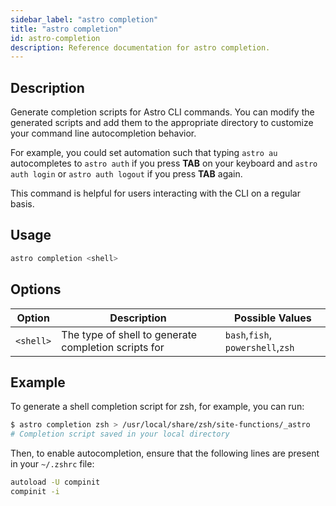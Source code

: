 ```yaml
---
sidebar_label: "astro completion"
title: "astro completion"
id: astro-completion
description: Reference documentation for astro completion.
---
```


## Description

Generate completion scripts for Astro CLI commands. You can modify the generated scripts and add them to the appropriate directory to customize your command line autocompletion behavior.

For example, you could set automation such that typing `astro au` autocompletes to `astro auth` if you press **TAB** on your keyboard and `astro auth login` or `astro auth logout` if you press **TAB** again.

This command is helpful for users interacting with the CLI on a regular basis.

## Usage

```sh
astro completion <shell>
```

## Options

| Option  | Description                                          | Possible Values                   |
| ------- | ---------------------------------------------------- | --------------------------------- |
| `<shell>` | The type of shell to generate completion scripts for | `bash`,`fish`, `powershell`,`zsh` |

## Example

To generate a shell completion script for zsh, for example, you can run:

```sh
$ astro completion zsh > /usr/local/share/zsh/site-functions/_astro
# Completion script saved in your local directory
```

Then, to enable autocompletion, ensure that the following lines are present in your `~/.zshrc` file:

```sh
autoload -U compinit
compinit -i
```
